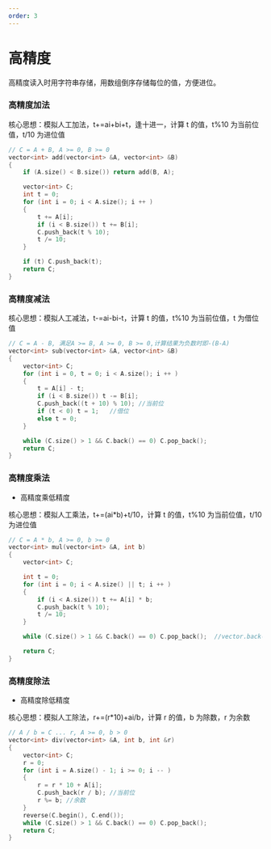 ```yaml
---
order: 3
---
```


# 高精度

高精度读入时用字符串存储，用数组倒序存储每位的值，方便进位。

### 高精度加法

核心思想：模拟人工加法，t+=ai+bi+t，逢十进一，计算 t 的值，t%10 为当前位值，t/10 为进位值

```C
// C = A + B, A >= 0, B >= 0
vector<int> add(vector<int> &A, vector<int> &B)
{
    if (A.size() < B.size()) return add(B, A);

    vector<int> C;
    int t = 0;
    for (int i = 0; i < A.size(); i ++ )
    {
        t += A[i];
        if (i < B.size()) t += B[i];
        C.push_back(t % 10);
        t /= 10;
    }

    if (t) C.push_back(t);
    return C;
}
```

### 高精度减法

核心思想：模拟人工减法，t-=ai-bi-t，计算 t 的值，t%10 为当前位值，t 为借位值

```C
// C = A - B, 满足A >= B, A >= 0, B >= 0,计算结果为负数时即-(B-A)
vector<int> sub(vector<int> &A, vector<int> &B)
{
    vector<int> C;
    for (int i = 0, t = 0; i < A.size(); i ++ )
    {
        t = A[i] - t;
        if (i < B.size()) t -= B[i];
        C.push_back((t + 10) % 10); //当前位
        if (t < 0) t = 1;	//借位
        else t = 0;
    }

    while (C.size() > 1 && C.back() == 0) C.pop_back();
    return C;
}
```

### 高精度乘法

- 高精度乘低精度

核心思想：模拟人工乘法，t+=(ai\*b)+t/10，计算 t 的值，t%10 为当前位值，t/10 为进位值

```C
// C = A * b, A >= 0, b >= 0
vector<int> mul(vector<int> &A, int b)
{
    vector<int> C;

    int t = 0;
    for (int i = 0; i < A.size() || t; i ++ )
    {
        if (i < A.size()) t += A[i] * b;
        C.push_back(t % 10);
        t /= 10;
    }

    while (C.size() > 1 && C.back() == 0) C.pop_back();  //vector.back()为容器最后一位

    return C;
}
```

### 高精度除法

- 高精度除低精度

核心思想：模拟人工除法，r+=(r\*10)+ai/b，计算 r 的值，b 为除数，r 为余数

```C
// A / b = C ... r, A >= 0, b > 0
vector<int> div(vector<int> &A, int b, int &r)
{
    vector<int> C;
    r = 0;
    for (int i = A.size() - 1; i >= 0; i -- )
    {
        r = r * 10 + A[i];
        C.push_back(r / b);	//当前位
        r %= b;	//余数
    }
    reverse(C.begin(), C.end());
    while (C.size() > 1 && C.back() == 0) C.pop_back();
    return C;
}

```
